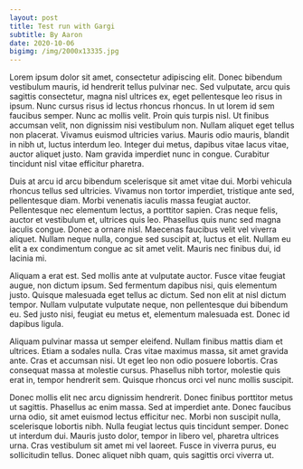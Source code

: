 ```yaml
---
layout: post
title: Test run with Gargi
subtitle: By Aaron
date: 2020-10-06
bigimg: /img/2000x13335.jpg
---
```


Lorem ipsum dolor sit amet, consectetur adipiscing elit. Donec bibendum vestibulum mauris, id hendrerit tellus pulvinar nec. Sed vulputate, arcu quis sagittis consectetur, magna nisl ultrices ex, eget pellentesque leo risus in ipsum. Nunc cursus risus id lectus rhoncus rhoncus. In ut lorem id sem faucibus semper. Nunc ac mollis velit. Proin quis turpis nisl. Ut finibus accumsan velit, non dignissim nisi vestibulum non. Nullam aliquet eget tellus non placerat. Vivamus euismod ultricies varius. Mauris odio mauris, blandit in nibh ut, luctus interdum leo. Integer dui metus, dapibus vitae lacus vitae, auctor aliquet justo. Nam gravida imperdiet nunc in congue. Curabitur tincidunt nisl vitae efficitur pharetra.

Duis at arcu id arcu bibendum scelerisque sit amet vitae dui. Morbi vehicula rhoncus tellus sed ultricies. Vivamus non tortor imperdiet, tristique ante sed, pellentesque diam. Morbi venenatis iaculis massa feugiat auctor. Pellentesque nec elementum lectus, a porttitor sapien. Cras neque felis, auctor et vestibulum et, ultrices quis leo. Phasellus quis nunc sed magna iaculis congue. Donec a ornare nisl. Maecenas faucibus velit vel viverra aliquet. Nullam neque nulla, congue sed suscipit at, luctus et elit. Nullam eu elit a ex condimentum congue ac sit amet velit. Mauris nec finibus dui, id lacinia mi.

Aliquam a erat est. Sed mollis ante at vulputate auctor. Fusce vitae feugiat augue, non dictum ipsum. Sed fermentum dapibus nisi, quis elementum justo. Quisque malesuada eget tellus ac dictum. Sed non elit at nisl dictum tempor. Nullam vulputate vulputate neque, non pellentesque dui bibendum eu. Sed justo nisi, feugiat eu metus et, elementum malesuada est. Donec id dapibus ligula.

Aliquam pulvinar massa ut semper eleifend. Nullam finibus mattis diam et ultrices. Etiam a sodales nulla. Cras vitae maximus massa, sit amet gravida ante. Cras et accumsan nisi. Ut eget leo non odio posuere lobortis. Cras consequat massa at molestie cursus. Phasellus nibh tortor, molestie quis erat in, tempor hendrerit sem. Quisque rhoncus orci vel nunc mollis suscipit.

Donec mollis elit nec arcu dignissim hendrerit. Donec finibus porttitor metus ut sagittis. Phasellus ac enim massa. Sed at imperdiet ante. Donec faucibus urna odio, sit amet euismod lectus efficitur nec. Morbi non suscipit nulla, scelerisque lobortis nibh. Nulla feugiat lectus quis tincidunt semper. Donec ut interdum dui. Mauris justo dolor, tempor in libero vel, pharetra ultrices urna. Cras vestibulum sit amet mi vel laoreet. Fusce in viverra purus, eu sollicitudin tellus. Donec aliquet nibh quam, quis sagittis orci viverra ut.
